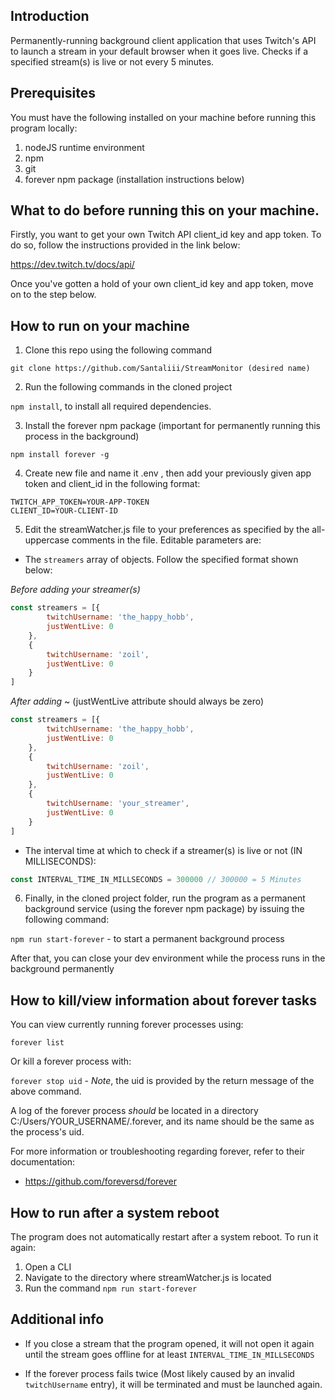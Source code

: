 ## Introduction

Permanently-running background client application that uses Twitch's API to launch a stream in your default browser when it goes live.
Checks if a specified stream(s) is live or not every 5 minutes.

## Prerequisites

You must have the following installed on your machine before running this program locally:

1. nodeJS runtime environment
2. npm
3. git
4. forever npm package (installation instructions below)

## What to do before running this on your machine.

Firstly, you want to get your own Twitch API client_id key and app token. To do so, follow the instructions provided in the link below:

https://dev.twitch.tv/docs/api/

Once you've gotten a hold of your own client_id key and app token, move on to the step below.


## How to run on your machine

1. Clone this repo using the following command

`` git clone https://github.com/Santaliii/StreamMonitor (desired name) ``

2. Run the following commands in the cloned project

`` npm install ``, to install all required dependencies.

3. Install the forever npm package (important for permanently running this process in the background)

`` npm install forever -g ``

4. Create new file and name it .env , then add your previously given app token and client_id in the following format:

```
TWITCH_APP_TOKEN=YOUR-APP-TOKEN
CLIENT_ID=YOUR-CLIENT-ID
```

5. Edit the streamWatcher.js file to your preferences as specified by the all-uppercase comments in the file. Editable parameters are:

- The ``streamers`` array of objects. Follow the specified format shown below:

*Before adding your streamer(s)*

```js
const streamers = [{
        twitchUsername: 'the_happy_hobb',
        justWentLive: 0
    },
    {
        twitchUsername: 'zoil',
        justWentLive: 0
    }
]
```

*After adding* ~ (justWentLive attribute should always be zero)

```js
const streamers = [{
        twitchUsername: 'the_happy_hobb',
        justWentLive: 0
    },
    {
        twitchUsername: 'zoil',
        justWentLive: 0
    },
    {
        twitchUsername: 'your_streamer',
        justWentLive: 0
    }
]
```



- The interval time at which to check if a streamer(s) is live or not (IN MILLISECONDS):

```js
const INTERVAL_TIME_IN_MILLSECONDS = 300000 // 300000 = 5 Minutes
```

6. Finally, in the cloned project folder, run the program as a permanent background service (using the forever npm package) by issuing the following command:

`` npm run start-forever `` - to start a permanent background process <br>

After that, you can close your dev environment while the process runs in the background permanently

## How to kill/view information about forever tasks

You can view currently running forever processes using:

`` forever list `` 

Or kill a forever process with:

`` forever stop uid `` - *Note*, the uid is provided by the return message of the above command. <br>

A log of the forever process *should* be located in a directory C:/Users/YOUR_USERNAME/.forever, and its name should be the same as the process's uid.

For more information or troubleshooting regarding forever, refer to their documentation:

- https://github.com/foreversd/forever

## How to run after a system reboot

The program does not automatically restart after a system reboot. To run it again:

1. Open a CLI
2. Navigate to the directory where streamWatcher.js is located
3. Run the command `` npm run start-forever ``

## Additional info

- If you close a stream that the program opened, it will not open it again until the stream goes offline for at least `` INTERVAL_TIME_IN_MILLSECONDS ``

- If the forever process fails twice (Most likely caused by an invalid ``twitchUsername`` entry), it will be terminated and must be launched again. 







